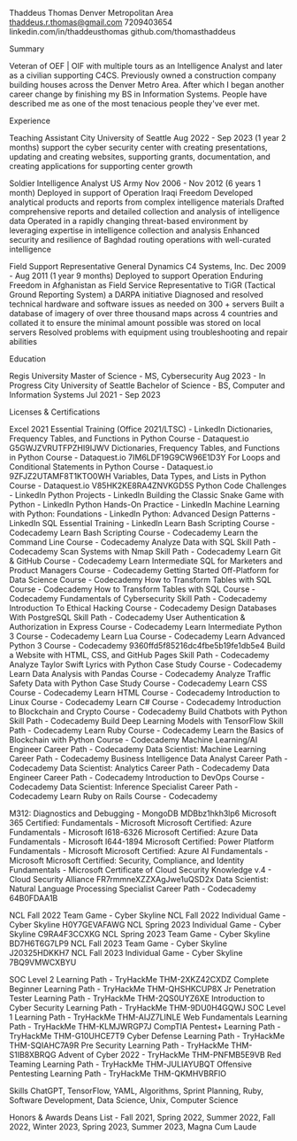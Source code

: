 Thaddeus Thomas 
Denver Metropolitan Area    thaddeus.r.thomas@gmail.com 7209403654  linkedin.com/in/thaddeusthomas github.com/thomasthaddeus

Summary

Veteran of OEF | OIF with multiple tours as an Intelligence Analyst and later as a civilian supporting C4CS.
Previously owned a construction company building houses across the Denver Metro Area. After which I began
another career change by finishing my BS in Information Systems. People have described me as one of the most
tenacious people they've ever met.

Experience

Teaching Assistant  City University of Seattle  Aug 2022 - Sep 2023 (1 year 2 months)
support the cyber security center with creating presentations, updating and creating websites,
supporting grants, documentation, and creating applications for supporting center growth

Soldier Intelligence Analyst    US Army     Nov 2006 - Nov 2012 (6 years 1 month)
Deployed in support of Operation Iraqi Freedom
Developed analytical products and reports from complex intelligence materials
Drafted comprehensive reports and detailed collection and analysis of intelligence data
Operated in a rapidly changing threat-based environment by leveraging expertise in intelligence collection and analysis
Enhanced security and resilience of Baghdad routing operations with well-curated intelligence

Field Support Representative    General Dynamics C4 Systems, Inc.   Dec 2009 - Aug 2011 (1 year 9 months)
Deployed to support Operation Enduring Freedom in Afghanistan as Field Service Representative to TiGR (Tactical Ground Reporting System) a DARPA initiative
Diagnosed and resolved technical hardware and software issues as needed on 300 + servers
Built a database of imagery of over three thousand maps across 4 countries and collated it to ensure the minimal amount possible was stored on local servers
Resolved problems with equipment using troubleshooting and repair abilities

Education

Regis University            Master of Science - MS, Cybersecurity                       Aug 2023 - In Progress
City University of Seattle  Bachelor of Science - BS, Computer and Information Systems  Jul 2021 - Sep 2023

Licenses & Certifications

Excel 2021 Essential Training (Office 2021/LTSC) - LinkedIn
Dictionaries, Frequency Tables, and Functions in Python Course - Dataquest.io   G5GWJZVRUTFPZHI9IJWV
Dictionaries, Frequency Tables, and Functions in Python Course - Dataquest.io   7IM6LDF19G9CW96E1D3Y
For Loops and Conditional Statements in Python Course - Dataquest.io    9ZFJZ2UTAMF8T1KTO0WH
Variables, Data Types, and Lists in Python Course - Dataquest.io    V85HK2KE8RA4ZNVKGD5S
Python Code Challenges - LinkedIn
Python Projects - LinkedIn
Building the Classic Snake Game with Python - LinkedIn
Python Hands-On Practice - LinkedIn
Machine Learning with Python: Foundations - LinkedIn
Python: Advanced Design Patterns - LinkedIn
SQL Essential Training - LinkedIn
Learn Bash Scripting Course - Codecademy
Learn Bash Scripting Course - Codecademy
Learn the Command Line Course - Codecademy
Analyze Data with SQL Skill Path - Codecademy
Scan Systems with Nmap Skill Path - Codecademy
Learn Git & GitHub Course - Codecademy
Learn Intermediate SQL for Marketers and Product Managers Course - Codecademy
Getting Started Off-Platform for Data Science Course - Codecademy
How to Transform Tables with SQL Course - Codecademy
How to Transform Tables with SQL Course - Codecademy
Fundamentals of Cybersecurity Skill Path - Codecademy
Introduction To Ethical Hacking Course - Codecademy
Design Databases With PostgreSQL Skill Path - Codecademy
User Authentication & Authorization in Express Course - Codecademy
Learn Intermediate Python 3 Course - Codecademy
Learn Lua Course - Codecademy
Learn Advanced Python 3 Course - Codecademy     9360ffd5f85216dc4fbe5b19fe1db5e4
Build a Website with HTML, CSS, and GitHub Pages Skill Path - Codecademy
Analyze Taylor Swift Lyrics with Python Case Study Course - Codecademy
Learn Data Analysis with Pandas Course - Codecademy
Analyze Traffic Safety Data with Python Case Study Course - Codecademy
Learn CSS Course - Codecademy
Learn HTML Course - Codecademy
Introduction to Linux Course - Codecademy
Learn C# Course - Codecademy
Introduction to Blockchain and Crypto Course - Codecademy
Build Chatbots with Python Skill Path - Codecademy
Build Deep Learning Models with TensorFlow Skill Path - Codecademy
Learn Ruby Course - Codecademy
Learn the Basics of Blockchain with Python Course - Codecademy
Machine Learning/AI Engineer Career Path - Codecademy
Data Scientist: Machine Learning Career Path - Codecademy
Business Intelligence Data Analyst Career Path - Codecademy
Data Scientist: Analytics Career Path - Codecademy
Data Engineer Career Path - Codecademy
Introduction to DevOps Course - Codecademy
Data Scientist: Inference Specialist Career Path - Codecademy
Learn Ruby on Rails Course - Codecademy

M312: Diagnostics and Debugging - MongoDB   MDBbz1hkh3lp6
Microsoft 365 Certified: Fundamentals - Microsoft
Microsoft Certified: Azure Fundamentals - Microsoft         I618-6326
Microsoft Certified: Azure Data Fundamentals - Microsoft    I644-1894
Microsoft Certified: Power Platform Fundamentals - Microsoft
Microsoft Certified: Azure AI Fundamentals - Microsoft
Microsoft Certified: Security, Compliance, and Identity Fundamentals - Microsoft
Certificate of Cloud Security Knowledge v.4 - Cloud Security Alliance   FR7rmmneXZZXAgJwe1uQSD2x
Data Scientist: Natural Language Processing Specialist Career Path - Codecademy 64B0FDAA1B

NCL Fall 2022 Team Game - Cyber Skyline
NCL Fall 2022 Individual Game - Cyber Skyline   H0Y7GEVAFAWG
NCL Spring 2023 Individual Game - Cyber Skyline             C9RA4F3CCXKG
NCL Spring 2023 Team Game - Cyber Skyline                   BD7H6T6G7LP9
NCL Fall 2023 Team Game - Cyber Skyline                     J20325HDKKH7
NCL Fall 2023 Individual Game - Cyber Skyline               7BQ9VMWCXBYU

SOC Level 2 Learning Path - TryHackMe                       THM-2XKZ42CXDZ
Complete Beginner Learning Path - TryHackMe                 THM-QHSHKCUP8X
Jr Penetration Tester Learning Path - TryHackMe             THM-2QS0UYZ6XE
Introduction to Cyber Security Learning Path - TryHackMe    THM-9DU0H4GQWJ
SOC Level 1 Learning Path - TryHackMe                       THM-AIJZ7LINLE
Web Fundamentals Learning Path - TryHackMe                  THM-KLMJWRGP7J
CompTIA Pentest+ Learning Path - TryHackMe                  THM-G10UHCE7T9
Cyber Defense Learning Path - TryHackMe                     THM-SQIAHC7A9R
Pre Security Learning Path - TryHackMe                      THM-S1IB8XBRQG
Advent of Cyber 2022 - TryHackMe                            THM-PNFMB5E9VB
Red Teaming Learning Path - TryHackMe                       THM-JULIAYUBQT
Offensive Pentesting Learning Path - TryHackMe              THM-QKMHVBRFIO

Skills
ChatGPT, TensorFlow, YAML, Algorithms, Sprint Planning, Ruby, Software Development, Data Science, Unix, Computer Science

Honors & Awards
Deans List - Fall 2021, Spring 2022, Summer 2022, Fall 2022, Winter 2023, Spring 2023, Summer 2023, Magna Cum Laude
